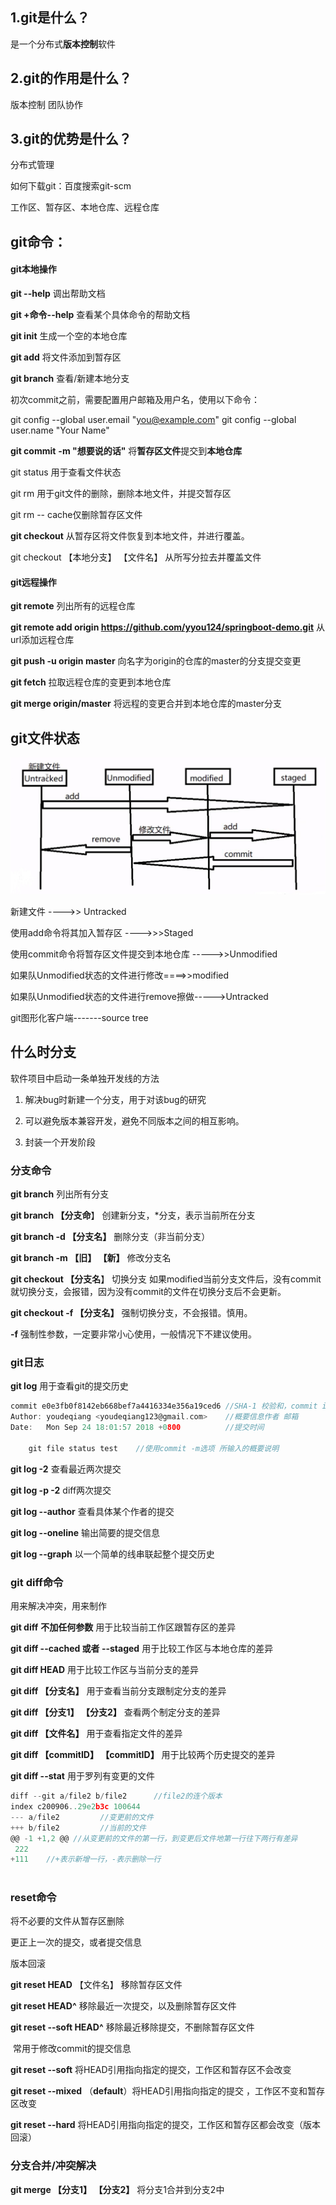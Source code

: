 ## 1.git是什么？

是一个分布式**版本控制**软件

## 2.git的作用是什么？

版本控制 团队协作

## 3.git的优势是什么？

分布式管理

如何下载git：百度搜索git-scm

工作区、暂存区、本地仓库、远程仓库

## git命令：

#### git本地操作

**git --help**	调出帮助文档

**git +命令--help**	查看某个具体命令的帮助文档

**git init**	生成一个空的本地仓库

**git add**	将文件添加到暂存区

**git branch**	查看/新建本地分支

初次commit之前，需要配置用户邮箱及用户名，使用以下命令：

 git config --global user.email "you@example.com"
 git config --global user.name "Your Name"

**git commit** **-m "想要说的话"**		将**暂存区文件**提交到**本地仓库**

git status	用于查看文件状态

git rm	用于git文件的删除，删除本地文件，并提交暂存区

git rm -- cache仅删除暂存区文件

**git checkout** 从暂存区将文件恢复到本地文件，并进行覆盖。

git checkout 【本地分支】 【文件名】	从所写分拉去并覆盖文件

#### git远程操作

**git remote** 列出所有的远程仓库

**git remote add origin https://github.com/yyou124/springboot-demo.git** 从url添加远程仓库

**git push -u origin master**	向名字为origin的仓库的master的分支提交变更

**git fetch**	拉取远程仓库的变更到本地仓库

**git merge origin/master**	将远程的变更合并到本地仓库的master分支

## git文件状态

![](./git文件状态.jpg)



新建文件 ---->> Untracked

使用add命令将其加入暂存区 ---->>>Staged

使用commit命令将暂存区文件提交到本地仓库 ----->>Unmodified

如果队Unmodified状态的文件进行修改====>>modified

如果队Unmodified状态的文件进行remove擦做----->Untracked

git图形化客户端-------source tree



## 什么时分支

软件项目中启动一条单独开发线的方法

1. 解决bug时新建一个分支，用于对该bug的研究

2. 可以避免版本兼容开发，避免不同版本之间的相互影响。

3. 封装一个开发阶段

### 分支命令

**git branch** 列出所有分支

**git branch 【分支命**】 创建新分支，*分支，表示当前所在分支

**git branch -d 【分支名】** 删除分支（非当前分支）

**git branch -m 【旧】 【新】** 修改分支名

**git checkout 【分支名**】 切换分支 如果modified当前分支文件后，没有commit就切换分支，会报错，因为没有commit的文件在切换分支后不会更新。

**git checkout -f 【分支名】** 强制切换分支，不会报错。慎用。

**-f** 强制性参数，一定要非常小心使用，一般情况下不建议使用。

### git日志

**git log** 用于查看git的提交历史

```c
commit e0e3fb0f8142eb668bef7a4416334e356a19ced6	//SHA-1 校验和，commit id
Author: youdeqiang <youdeqiang123@gmail.com>	//概要信息作者 邮箱
Date:   Mon Sep 24 18:01:57 2018 +0800			//提交时间
    
    git file status test	//使用commit -m选项 所输入的概要说明
```



**git log -2** 查看最近两次提交

**git log -p -2** diff两次提交

**git log --author** 查看具体某个作者的提交

**git log --oneline** 输出简要的提交信息

**git log --graph** 以一个简单的线串联起整个提交历史

### git diff命令

用来解决冲突，用来制作

**git diff** **不加任何参数** 用于比较当前工作区跟暂存区的差异

**git diff --cached 或者 --staged**		用于比较工作区与本地仓库的差异

**git diff HEAD** 用于比较工作区与当前分支的差异

**git diff 【分支名】** 用于查看当前分支跟制定分支的差异

**git diff 【分支1】 【分支2】** 查看两个制定分支的差异

**git diff 【文件名】** 用于查看指定文件的差异

**git diff 【commitID】 【commitID】** 用于比较两个历史提交的差异

**git diff --stat** 用于罗列有变更的文件

```c
diff --git a/file2 b/file2		//file2的连个版本
index c200906..29e2b3c 100644
--- a/file2			//变更前的文件
+++ b/file2			//当前的文件
@@ -1 +1,2 @@ //从变更前的文件的第一行，到变更后文件地第一行往下两行有差异
 222
+111	//+表示新增一行，-表示删除一行
 
```

### reset命令

将不必要的文件从暂存区删除

更正上一次的提交，或者提交信息

版本回滚

**git reset HEAD** 【文件名】 移除暂存区文件

**git reset HEAD^**	移除最近一次提交，以及删除暂存区文件

**git reset --soft HEAD^**	移除最近移除提交，不删除暂存区文件 

​		常用于修改commit的提交信息

**git reset --soft** 将HEAD引用指向指定的提交，工作区和暂存区不会改变	

**git reset --mixed** （**default**）将HEAD引用指向指定的提交	，工作区不变和暂存区改变

**git reset --hard** 将HEAD引用指向指定的提交，工作区和暂存区都会改变（版本回滚）

### 分支合并/冲突解决

**git merge 【分支1】 【分支2】** 将分支1合并到分支2中

